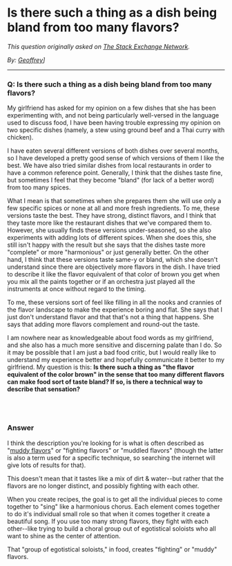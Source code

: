 # Is there such a thing as a dish being bland from too many flavors?

_This question originally asked on [The Stack Exchange Network](https://dba.stackexchange.com/q/115029)._

_By: [Geoffrey](https://dba.stackexchange.com/u/93171)]_
<br><hr>
### Q: Is there such a thing as a dish being bland from too many flavors?
<p>My girlfriend has asked for my opinion on a few dishes that she has been experimenting with, and not being particularly well-versed in the language used to discuss food, I have been having trouble expressing my opinion on two specific dishes (namely, a stew using ground beef and a Thai curry with chicken).</p>
<p>I have eaten several different versions of both dishes over several months, so I have developed a pretty good sense of which versions of them I like the best. We have also tried similar dishes from local restaurants in order to have a common reference point. Generally, I think that the dishes taste fine, but sometimes I feel that they become &quot;bland&quot; (for lack of a better word) from too many spices.</p>
<p>What I mean is that sometimes when she prepares them she will use only a few specific spices or none at all and more fresh ingredients. To me, these versions taste the best. They have strong, distinct flavors, and I think that they taste more like the restaurant dishes that we've compared them to. However, she usually finds these versions under-seasoned, so she also experiments with adding lots of different spices. When she does this, she still isn't happy with the result but she says that the dishes taste more &quot;complete&quot; or more &quot;harmonious&quot; or just generally better. On the other hand, I think that these versions taste same-y or bland, which she doesn't understand since there are objectively more flavors in the dish. I have tried to describe it like the flavor equivalent of that color of brown you get when you mix all the paints together or if an orchestra just played all the instruments at once without regard to the timing.</p>
<p>To me, these versions sort of feel like filling in all the nooks and crannies of the flavor landscape to make the experience boring and flat. She says that I just don't understand flavor and that that's not a thing that happens. She says that adding more flavors complement and round-out the taste.</p>
<p>I am nowhere near as knowledgeable about food words as my girlfriend, and she also has a much more sensitive and discerning palate than I do. So it may be possible that I am just a bad food critic, but I would really like to understand my experience better and hopefully communicate it better to my girlfriend. My question is this: <strong>Is there such a thing as &quot;the flavor equivalent of the color brown&quot; in the sense that too many different flavors can make food sort of taste bland? If so, is there a technical way to describe that sensation?</strong></p>

<br><br>
### Answer 
<p>I think the description you're looking for is what is often described as &quot;<a href="https://www.home-barista.com/coffees/muddy-flavor-t9472.html#:%7E:text=Jim%20Schulman%20often%20uses%20this,their%20potential%20in%20some%20way." rel="noreferrer">muddy flavors</a>&quot; or &quot;fighting flavors&quot; or &quot;muddled flavors&quot; (though the latter is also a term used for a specific technique, so searching the internet will give lots of results for that).</p>
<p>This doesn't mean that it tastes like a mix of dirt &amp; water--but rather that the flavors are no longer distinct, and possibly fighting with each other.</p>
<p>When you create recipes, the goal is to get all the individual pieces to come together to &quot;sing&quot; like a harmonious chorus. Each element comes together to do it's individual small role so that when it comes together it create a beautiful song. If you use too many strong flavors, they fight with each other--like trying to build a choral group out of egotistical soloists who all want to shine as the center of attention.</p>
<p>That &quot;group of egotistical soloists,&quot; in food, creates &quot;fighting&quot; or &quot;muddy&quot; flavors.</p>

